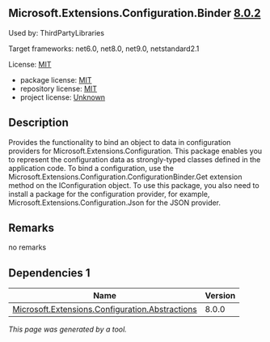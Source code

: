 Microsoft.Extensions.Configuration.Binder [8.0.2](https://www.nuget.org/packages/Microsoft.Extensions.Configuration.Binder/8.0.2)
--------------------

Used by: ThirdPartyLibraries

Target frameworks: net6.0, net8.0, net9.0, netstandard2.1

License: [MIT](../../../../licenses/mit) 

- package license: [MIT](https://licenses.nuget.org/MIT) 
- repository license: [MIT](https://github.com/dotnet/runtime) 
- project license: [Unknown](https://dot.net/) 

Description
-----------
Provides the functionality to bind an object to data in configuration providers for Microsoft.Extensions.Configuration. This package enables you to represent the configuration data as strongly-typed classes defined in the application code. To bind a configuration, use the Microsoft.Extensions.Configuration.ConfigurationBinder.Get extension method on the IConfiguration object. To use this package, you also need to install a package for the configuration provider, for example, Microsoft.Extensions.Configuration.Json for the JSON provider.

Remarks
-----------
no remarks


Dependencies 1
-----------

|Name|Version|
|----------|:----|
|[Microsoft.Extensions.Configuration.Abstractions](../../../../packages/nuget.org/microsoft.extensions.configuration.abstractions/8.0.0)|8.0.0|

*This page was generated by a tool.*